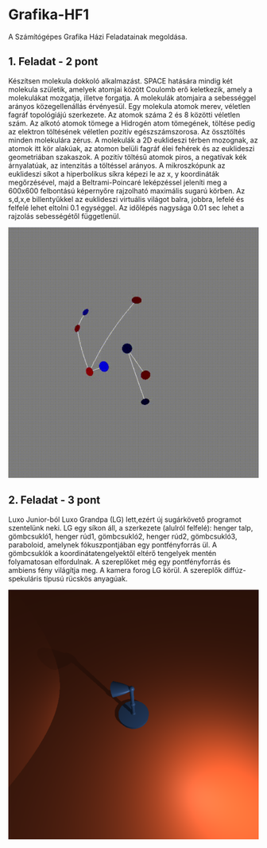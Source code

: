 # Grafika-HF1

A Számítógépes Grafika Házi Feladatainak megoldása.

## 1. Feladat - 2 pont

Készítsen molekula dokkoló alkalmazást. SPACE hatására mindig két molekula születik, amelyek atomjai között Coulomb erő keletkezik, amely a molekulákat mozgatja, illetve forgatja. A molekulák atomjaira a sebességgel arányos közegellenállás érvényesül. Egy molekula atomok merev, véletlen fagráf topológiájú szerkezete. Az atomok száma 2 és 8 közötti véletlen szám. Az alkotó atomok tömege a Hidrogén atom tömegének, töltése pedig az elektron töltésének véletlen pozitív egészszámszorosa. Az össztöltés minden molekulára zérus. A molekulák a 2D euklideszi térben mozognak, az atomok itt kör alakúak, az atomon belüli fagráf élei fehérek és az euklideszi geometriában szakaszok. A pozitív töltésű atomok piros, a negatívak kék árnyalatúak, az intenzitás a töltéssel arányos. A mikroszkópunk az euklideszi síkot a hiperbolikus síkra képezi le az x, y koordináták megőrzésével, majd a Beltrami-Poincaré leképzéssel jeleníti meg a 600x600 felbontású képernyőre rajzolható maximális sugarú körben. Az s,d,x,e billentyűkkel az euklideszi virtuális világot balra, jobbra, lefelé és felfelé lehet eltolni 0.1 egységgel. Az időlépés nagysága 0.01 sec lehet a rajzolás sebességétől függetlenül.

![Elso](docs/elso.gif)

## 2. Feladat - 3 pont

Luxo Junior-ból Luxo Grandpa (LG) lett,ezért új sugárkövető programot szentelünk neki. LG egy síkon áll, a szerkezete (alulról felfelé): henger talp, gömbcsukló1, henger rúd1, gömbcsukló2, henger rúd2, gömbcsukló3, paraboloid, amelynek fókuszpontjában egy pontfényforrás ül. A gömbcsuklók a koordinátatengelyektől eltérő tengelyek mentén folyamatosan elfordulnak. A szereplőket még egy pontfényforrás és ambiens fény világítja meg. A kamera forog LG körül. A szereplők diffúz-spekuláris típusú rücskös anyagúak.

![Masodik](docs/masodik.png)
